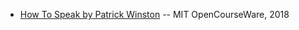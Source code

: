 * [How To Speak by Patrick Winston](https://www.youtube.com/watch?v=Unzc731iCUY) -- MIT OpenCourseWare, 2018
